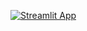 [![Streamlit App](https://static.streamlit.io/badges/streamlit_badge_black_white.svg)](https://pstPDX.streamlit.app)

